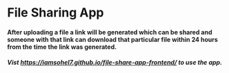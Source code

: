 # File Sharing App

#### After uploading a file a link will be generated which can be shared and someone with that link can download that particular  file within 24 hours from the time the link was generated.

##### Vist   https://iamsohel7.github.io/file-share-app-frontend/ to use the app.
